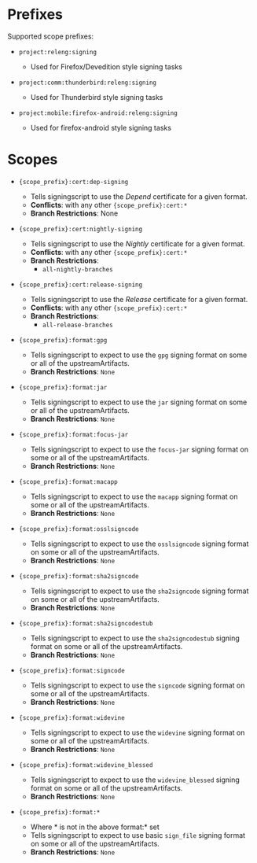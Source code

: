# Prefixes
Supported scope prefixes:
* `project:releng:signing`
  * Used for Firefox/Devedition style signing tasks

* `project:comm:thunderbird:releng:signing`
  * Used for Thunderbird style signing tasks

* `project:mobile:firefox-android:releng:signing`
  * Used for firefox-android style signing tasks

# Scopes

* `{scope_prefix}:cert:dep-signing`
  * Tells signingscript to use the *Depend* certificate for a given format.
  * **Conflicts**: with any other `{scope_prefix}:cert:*`
  * **Branch Restrictions**: None

* `{scope_prefix}:cert:nightly-signing`
  * Tells signingscript to use the *Nightly* certificate for a given format.
  * **Conflicts**: with any other `{scope_prefix}:cert:*`
  * **Branch Restrictions**:
    * `all-nightly-branches`

* `{scope_prefix}:cert:release-signing`
  * Tells signingscript to use the *Release* certificate for a given format.
  * **Conflicts**: with any other `{scope_prefix}:cert:*`
  * **Branch Restrictions**:
    * `all-release-branches`

* `{scope_prefix}:format:gpg`
  * Tells signingscript to expect to use the `gpg` signing format on some or all of the upstreamArtifacts.
  * **Branch Restrictions**: `None`

* `{scope_prefix}:format:jar`
  * Tells signingscript to expect to use the `jar` signing format on some or all of the upstreamArtifacts.
  * **Branch Restrictions**: `None`

* `{scope_prefix}:format:focus-jar`
  * Tells signingscript to expect to use the `focus-jar` signing format on some or all of the upstreamArtifacts.
  * **Branch Restrictions**: `None`

* `{scope_prefix}:format:macapp`
  * Tells signingscript to expect to use the `macapp` signing format on some or all of the upstreamArtifacts.
  * **Branch Restrictions**: `None`

* `{scope_prefix}:format:osslsigncode`
  * Tells signingscript to expect to use the `osslsigncode` signing format on some or all of the upstreamArtifacts.
  * **Branch Restrictions**: `None`

* `{scope_prefix}:format:sha2signcode`
  * Tells signingscript to expect to use the `sha2signcode` signing format on some or all of the upstreamArtifacts.
  * **Branch Restrictions**: `None`

* `{scope_prefix}:format:sha2signcodestub`
  * Tells signingscript to expect to use the `sha2signcodestub` signing format on some or all of the upstreamArtifacts.
  * **Branch Restrictions**: `None`

* `{scope_prefix}:format:signcode`
  * Tells signingscript to expect to use the `signcode` signing format on some or all of the upstreamArtifacts.
  * **Branch Restrictions**: `None`

* `{scope_prefix}:format:widevine`
  * Tells signingscript to expect to use the `widevine` signing format on some or all of the upstreamArtifacts.
  * **Branch Restrictions**: `None`

* `{scope_prefix}:format:widevine_blessed`
  * Tells signingscript to expect to use the `widevine_blessed` signing format on some or all of the upstreamArtifacts.
  * **Branch Restrictions**: `None`

* `{scope_prefix}:format:*`
  * Where * is not in the above format:* set
  * Tells signingscript to expect to use basic `sign_file` signing format on some or all of the upstreamArtifacts.
  * **Branch Restrictions**: `None`
